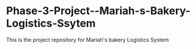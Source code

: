 # Phase-3-Project--Mariah-s-Bakery-Logistics-Ssytem
This is the project repository for Mariah's bakery Logistics System
